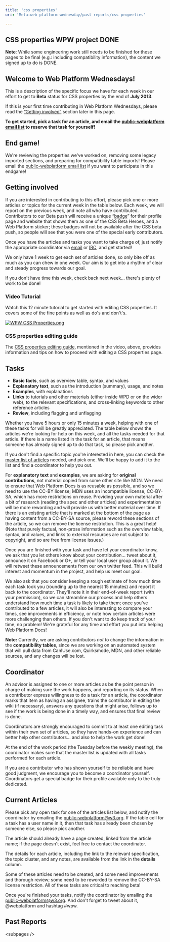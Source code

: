 ```yaml
---
title: 'css properties'
uri: 'Meta:web platform wednesday/past reports/css properties'

---
```

## CSS properties WPW project DONE

**Note**: While some engineering work still needs to be finished for these pages to be final (e.g.: including compatibility information), the content we signed up to do is DONE.

## Welcome to **Web Platform Wednesdays**!

This is a description of the specific focus we have for each week in our effort to get to **Beta** status for CSS properties by the end of **July 2013**.

If this is your first time contributing in Web Platform Wednesdays, please read the [”Getting involved”](#Getting_involved) section later in this page.

**To get started, pick a task for an article, and email the [public-webplatform email list](mailto:public-webplatform@w3.org?subject=(WPW)) to reserve that task for yourself!**

## End game!

We're reviewing the properties we've worked on, removing some legacy imported sections, and preparing for compatibility table imports! Please email the [public-webplatform email list](mailto:public-webplatform@w3.org?subject=(WPW)) if you want to participate in this endgame!

## Getting involved

If you are interested in contributing to this effort, please pick one or more articles or topics for the current week in the table below. Each week, we will report on the previous week, and note all who have contributed. Contributors to our Beta push will receive a unique “[badge](http://docs.webplatform.org/w/images/a/aa/css-firestarter-badge-simple.png)” for their profile page and website that shows them as one of the CSS Beta Heroes, and a Web Platform sticker; these badges will not be available after the CSS beta push, so people will see that you were one of the special early contributors.

Once you have the articles and tasks you want to take charge of, just notify the appropriate coordinator via [email](mailto:public-webplatform@w3.org?subject=(WPW)) or [IRC](irc://irc.freenode.org#webplatform), and get started!

We only have 1 week to get each set of articles done, so only bite off as much as you can chew in one week. Our aim is to get into a rhythm of clear and steady progress towards our goal.

If you don't have time this week, check back next week... there's plenty of work to be done!

### Video Tutorial

Watch this 12 minute tutorial to get started with editing CSS properties. It covers some of the fine points as well as do's and don't's.

[![WPW CSS Properties.png](/Meta/assets/thumb/b/b0/WPW_CSS_Properties.png/500px-WPW_CSS_Properties.png)](http://www.youtube.com/watch?feature=player_embedded&v=T-rOtfAsHNw)
[](/File:WPW_CSS_Properties.png)

### CSS properties editing guide

The [CSS properties editing guide](/WPD:CSS_property_guide), mentioned in the video, above, provides information and tips on how to proceed with editing a CSS properties page.

## Tasks

-   **Basic facts**, such as overview table, syntax, and values
-   **Explanatory text**, such as the introduction (summary), usage, and notes
-   **Examples**, with explanations
-   **Links** to tutorials and other materials (either inside WPD or on the wider web), to the relevant specifications, and cross-linking keywords to other reference articles
-   **Review**, including flagging and unflagging

Whether you have 5 hours or only 15 minutes a week, helping with one of these tasks for will be greatly appreciated. The table below shows the articles we're looking for help on this week, and all the tasks needed for that article. If there is a name listed in the task for an article, that means someone has already signed up to do that task, so please pick another.

If you don't find a specific topic you're interested in here, you can check the [master list of articles](/Meta:web_platform_wednesday/master_list) needed, and pick one. We'll be happy to add it to the list and find a coordinator to help you out.

For **explanatory text** and **examples**, we are asking for **original contributions**, not material copied from some other site like MDN. We need to ensure that Web Platform Docs is as reusable as possible, and so we need to use the CC-BY license; MDN uses an incompatible license, CC-BY-SA, which has more restrictions on reuse. Providing your own material after a bit of research (reading the spec and other articles) and experimentation will be more rewarding and will provide us with better material over time. If there is an existing article that is marked at the bottom of the page as having content from a CC-BY-SA source, please reword these sections of the article, so we can remove the license restriction. This is a great help! (Note that purely factual, non-prose information such as the overview table, syntax, and values, and links to external resources are not subject to copyright, and so are free from license issues.)

Once you are finished with your task and have let your coordinator know, we ask that you let others know about your contribution... tweet about it, announce it on Facebook or G+, or tell your local user group about it. We will retweet these announcements from our own twitter feed. This will build interest and momentum in the project, and help us meet our goal.

We also ask that you consider keeping a rough estimate of how much time each task took you (rounding up to the nearest 15 minutes) and report it back to the coordinator. They'll note it in their end-of-week report (with your permission), so we can streamline our process and help others understand how much time a task is likely to take them; once you've contributed to a few articles, it will also be interesting to compare your times, see improvements in efficiency, or note how certain articles were more challenging than others. If you don't want to do keep track of your time, no problem! We're grateful for any time and effort you put into helping Web Platform Docs!

**Note:** Currently, we are asking contributors *not* to change the information in the **compatibility tables**, since we are working on an automated system that will pull data from CanIUse.com, Quirksmode, MDN, and other reliable sources, and any changes will be lost.

## Coordinator

An advisor is assigned to one or more articles as be the point person in charge of making sure the work happens, and reporting on its status. When a contributor express willingness to do a task for an article, the coordinator marks that item as having an assignee, trains the contributor in editing the wiki (if necessary), answers any questions that might arise, follows up to see if the work is being done in a timely way, and ensures that final review is done.

Coordinators are strongly encouraged to commit to at least one editing task within their own set of articles, so they have hands-on experience and can better help other contributors... and also to help the work get done!

At the end of the work period (the Tuesday before the weekly meeting), the coordinator makes sure that the master list is updated with all tasks performed for each article.

If you are a contributor who has shown yourself to be reliable and have good judgment, we encourage you to become a coordinator yourself. Coordinators get a special badge for their profile available only to the truly dedicated.

## Current Articles

Please pick any open task for one of the articles list below, and notify the coordinator by emailing the public-webplatform@w3.org. If the table cell for a task has a user name in it, then that task has already been chosen by someone else, so please pick another.

The article should already have a page created, linked from the article name; if the page doesn't exist, feel free to contact the coordinator.

The details for each article, including the link to the relevant specification, the topic cluster, and any notes, are available from the link in the **details** column.

Some of these articles need to be created, and some need improvements and thorough review; some need to be reworded to remove the CC-BY-SA license restriction. All of these tasks are critical to reaching beta!

Once you're finished your tasks, notify the coordinator by emailing the public-webplatform@w3.org. And don't forget to tweet about it, @webplatform and hashtag \#wpw.

## Past Reports

\<subpages /\>
